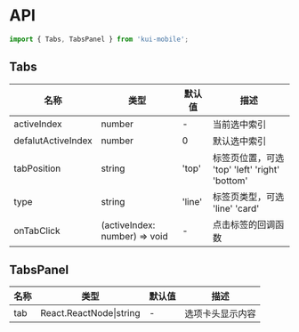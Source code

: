 # API

```jsx
import { Tabs, TabsPanel } from 'kui-mobile';
```

## Tabs

| 名称               | 类型                          | 默认值 | 描述                                           |
| ------------------ | ----------------------------- | ------ | ---------------------------------------------- |
| activeIndex        | number                        | -      | 当前选中索引                                   |
| defalutActiveIndex | number                        | 0      | 默认选中索引                                   |
| tabPosition        | string                        | 'top'  | 标签页位置，可选 'top' 'left' 'right' 'bottom' |
| type               | string                        | 'line' | 标签页类型，可选 'line' 'card'                 |
| onTabClick         | (activeIndex: number) => void | -      | 点击标签的回调函数                             |

## TabsPanel

| 名称 | 类型                    | 默认值 | 描述             |
| ---- | ----------------------- | ------ | ---------------- |
| tab  | React.ReactNode\|string | -      | 选项卡头显示内容 |
